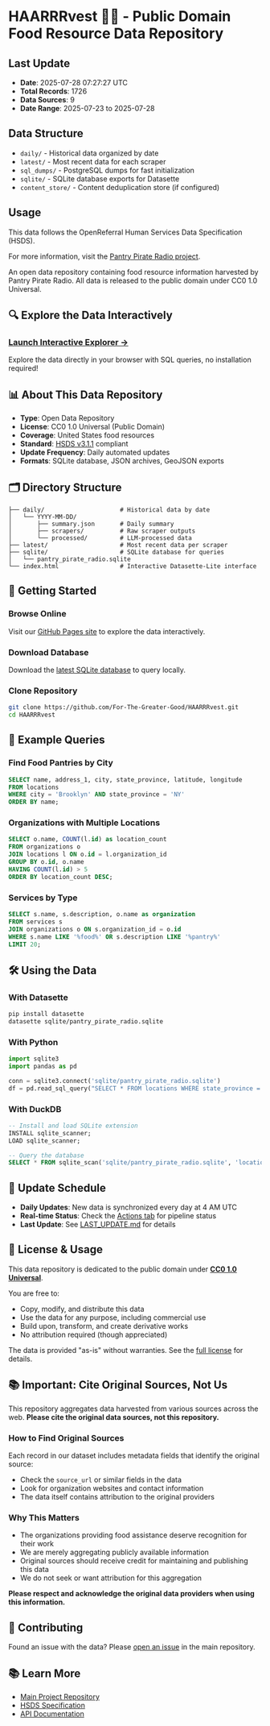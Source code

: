 # HAARRRvest 🏴‍☠️ - Public Domain Food Resource Data Repository

<!-- HARVESTER AUTO-GENERATED SECTION START -->
## Last Update

- **Date**: 2025-07-28 07:27:27 UTC
- **Total Records**: 1726
- **Data Sources**: 9
- **Date Range**: 2025-07-23 to 2025-07-28

## Data Structure

- `daily/` - Historical data organized by date
- `latest/` - Most recent data for each scraper
- `sql_dumps/` - PostgreSQL dumps for fast initialization
- `sqlite/` - SQLite database exports for Datasette
- `content_store/` - Content deduplication store (if configured)

## Usage

This data follows the OpenReferral Human Services Data Specification (HSDS).

For more information, visit the [Pantry Pirate Radio project](https://github.com/For-The-Greater-Good/pantry-pirate-radio).
<!-- HARVESTER AUTO-GENERATED SECTION END -->


An open data repository containing food resource information harvested by Pantry Pirate Radio. All data is released to the public domain under CC0 1.0 Universal.

## 🔍 Explore the Data Interactively

### [**Launch Interactive Explorer →**](https://for-the-greater-good.github.io/HAARRRvest/)

Explore the data directly in your browser with SQL queries, no installation required!

## 📊 About This Data Repository

- **Type**: Open Data Repository
- **License**: CC0 1.0 Universal (Public Domain)
- **Coverage**: United States food resources
- **Standard**: [HSDS v3.1.1](https://docs.openreferral.org/en/latest/) compliant
- **Update Frequency**: Daily automated updates
- **Formats**: SQLite database, JSON archives, GeoJSON exports

## 🗂️ Directory Structure

```
├── daily/                     # Historical data by date
│   └── YYYY-MM-DD/
│       ├── summary.json       # Daily summary
│       ├── scrapers/          # Raw scraper outputs
│       └── processed/         # LLM-processed data
├── latest/                    # Most recent data per scraper
├── sqlite/                    # SQLite database for queries
│   └── pantry_pirate_radio.sqlite
└── index.html                 # Interactive Datasette-Lite interface
```

## 🚀 Getting Started

### Browse Online
Visit our [GitHub Pages site](https://for-the-greater-good.github.io/HAARRRvest/) to explore the data interactively.

### Download Database
Download the [latest SQLite database](sqlite/pantry_pirate_radio.sqlite) to query locally.

### Clone Repository
```bash
git clone https://github.com/For-The-Greater-Good/HAARRRvest.git
cd HAARRRvest
```

## 📝 Example Queries

### Find Food Pantries by City
```sql
SELECT name, address_1, city, state_province, latitude, longitude
FROM locations
WHERE city = 'Brooklyn' AND state_province = 'NY'
ORDER BY name;
```

### Organizations with Multiple Locations
```sql
SELECT o.name, COUNT(l.id) as location_count
FROM organizations o
JOIN locations l ON o.id = l.organization_id
GROUP BY o.id, o.name
HAVING COUNT(l.id) > 5
ORDER BY location_count DESC;
```

### Services by Type
```sql
SELECT s.name, s.description, o.name as organization
FROM services s
JOIN organizations o ON s.organization_id = o.id
WHERE s.name LIKE '%food%' OR s.description LIKE '%pantry%'
LIMIT 20;
```

## 🛠️ Using the Data

### With Datasette
```bash
pip install datasette
datasette sqlite/pantry_pirate_radio.sqlite
```

### With Python
```python
import sqlite3
import pandas as pd

conn = sqlite3.connect('sqlite/pantry_pirate_radio.sqlite')
df = pd.read_sql_query("SELECT * FROM locations WHERE state_province = 'NY'", conn)
```

### With DuckDB
```sql
-- Install and load SQLite extension
INSTALL sqlite_scanner;
LOAD sqlite_scanner;

-- Query the database
SELECT * FROM sqlite_scan('sqlite/pantry_pirate_radio.sqlite', 'locations');
```

## 📅 Update Schedule

- **Daily Updates**: New data is synchronized every day at 4 AM UTC
- **Real-time Status**: Check the [Actions tab](https://github.com/For-The-Greater-Good/pantry-pirate-radio/actions) for pipeline status
- **Last Update**: See [LAST_UPDATE.md](LAST_UPDATE.md) for details

## 📜 License & Usage

This data repository is dedicated to the public domain under **[CC0 1.0 Universal](LICENSE)**.

You are free to:
- Copy, modify, and distribute this data
- Use the data for any purpose, including commercial use
- Build upon, transform, and create derivative works
- No attribution required (though appreciated)

The data is provided "as-is" without warranties. See the [full license](LICENSE) for details.

## 📚 Important: Cite Original Sources, Not Us

This repository aggregates data harvested from various sources across the web. **Please cite the original data sources, not this repository.**

### How to Find Original Sources

Each record in our dataset includes metadata fields that identify the original source:
- Check the `source_url` or similar fields in the data
- Look for organization websites and contact information
- The data itself contains attribution to the original providers

### Why This Matters

- The organizations providing food assistance deserve recognition for their work
- We are merely aggregating publicly available information
- Original sources should receive credit for maintaining and publishing this data
- We do not seek or want attribution for this aggregation

**Please respect and acknowledge the original data providers when using this information.**

## 🤝 Contributing

Found an issue with the data? Please [open an issue](https://github.com/For-The-Greater-Good/pantry-pirate-radio/issues) in the main repository.

## 📚 Learn More

- [Main Project Repository](https://github.com/For-The-Greater-Good/pantry-pirate-radio)
- [HSDS Specification](https://docs.openreferral.org/en/latest/)
- [API Documentation](https://github.com/For-The-Greater-Good/pantry-pirate-radio/blob/main/docs/api.md)
